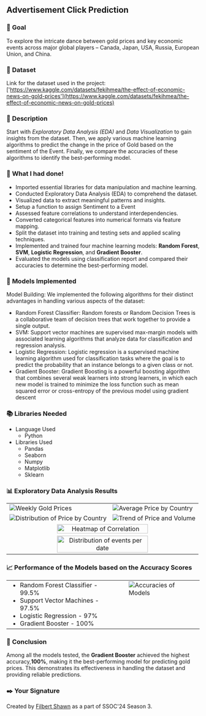 ## **Advertisement Click Prediction**

### 🎯 **Goal**
To explore the intricate dance between gold prices and key economic events across major global players – Canada, Japan, USA, Russia, European Union, and China. 

### 🧵 **Dataset**
Link for the dataset used in the project: ['https://www.kaggle.com/datasets/fekihmea/the-effect-of-economic-news-on-gold-prices'](https://www.kaggle.com/datasets/fekihmea/the-effect-of-economic-news-on-gold-prices)

### 🧾 **Description**
Start with *Exploratory Data Analysis (EDA)* and *Data Visualization* to gain insights from the dataset. Then, we apply various machine learning algorithms to predict the change in the price of Gold based on the sentiment of the Event. Finally, we compare the accuracies of these algorithms to identify the best-performing model.

### 🧮 **What I had done!**
- Imported essential libraries for data manipulation and machine learning.
- Conducted Exploratory Data Analysis (EDA) to comprehend the dataset.
- Visualized data to extract meaningful patterns and insights.
- Setup a function to assign Sentiment to a Event
- Assessed feature correlations to understand interdependencies.
- Converted categorical features into numerical formats via feature mapping.
- Split the dataset into training and testing sets and applied scaling techniques.
- Implemented and trained four machine learning models: **Random Forest**, **SVM**, **Logistic Regression**, and **Gradient Booster**.
- Evaluated the models using classification report and compared their accuracies to determine the best-performing model.

### 🚀 **Models Implemented**
Model Building: We implemented the following algorithms for their distinct advantages in handling various aspects of the dataset:

- Random Forest Classifier: Random forests or Random Decision Trees is a collaborative team of decision trees that work together to provide a single output.
- SVM: Support vector machines are supervised max-margin models with associated learning algorithms that analyze data for classification and regression analysis.
- Logistic Regression: Logistic regression is a supervised machine learning algorithm used for classification tasks where the goal is to predict the probability that an instance belongs to a given class or not.
- Gradient Booster: Gradient Boosting is a powerful boosting algorithm that combines several weak learners into strong learners, in which each new model is trained to minimize the loss function such as mean squared error or cross-entropy of the previous model using gradient descent

### 📚 **Libraries Needed**
- Language Used
  - Python
- Libraries Used
  - Pandas
  - Seaborn
  - Numpy
  - Matplotlib
  - Sklearn

### 📊 **Exploratory Data Analysis Results**

<table>
    <tr>
        <td><img src="https://github.com/fspzar123/ML-Crate/blob/48ce7189e52355c9ef268a87d9d4d160dbc55b28/The%20Effect%20of%20Economic%20News%20on%20Gold%20Prices%20Analysis/Images/Weekly-Gold.png" alt="Weekly Gold Prices"></td>
        <td><img src="https://github.com/fspzar123/ML-Crate/blob/22465f62c53b71fd029d4c1b350ae3bd1eda3f1f/The%20Effect%20of%20Economic%20News%20on%20Gold%20Prices%20Analysis/Images/Avg%20Price%20by%20country.png" alt="Average Price by Country"></td>
    </tr>
    <tr>
        <td><img src="https://github.com/fspzar123/ML-Crate/blob/22465f62c53b71fd029d4c1b350ae3bd1eda3f1f/The%20Effect%20of%20Economic%20News%20on%20Gold%20Prices%20Analysis/Images/Dist%20of%20price%20by%20country.png" alt="Distribution of Price by Country"></td>
        <td><img src="https://github.com/fspzar123/ML-Crate/blob/22465f62c53b71fd029d4c1b350ae3bd1eda3f1f/The%20Effect%20of%20Economic%20News%20on%20Gold%20Prices%20Analysis/Images/Trend%20of%20Price%26Vol_K.png" alt="Trend of Price and Volume"></td>
    </tr>
    <tr>
        <td colspan="2" style="text-align: center;"><img src="https://github.com/fspzar123/ML-Crate/blob/22465f62c53b71fd029d4c1b350ae3bd1eda3f1f/The%20Effect%20of%20Economic%20News%20on%20Gold%20Prices%20Analysis/Images/HeatMap%20Of%20Correlation.png" alt="Heatmap of Correlation" style="width: 70%;"></td>
    </tr>
    <tr>
        <td colspan="2" style="text-align: center;"><img src="https://github.com/fspzar123/ML-Crate/blob/22465f62c53b71fd029d4c1b350ae3bd1eda3f1f/The%20Effect%20of%20Economic%20News%20on%20Gold%20Prices%20Analysis/Images/Dist%20of%20events%20per%20date.png" alt="Distribution of events per date" style="width: 70%;"></td>
    </tr>
</table>

### 📈 **Performance of the Models based on the Accuracy Scores**

<table>
    <tr>
        <td style="padding-right: 20px; vertical-align: top;">
            <ul style="list-style-type: disc; margin: 0;">
                <li>Random Forest Classifier - 99.5%</li>
                <li>Support Vector Machines - 97.5%</li>
                <li>Logistic Regression - 97%</li>
                <li>Gradient Booster - 100%</li>
            </ul>
        </td>
        <td style="vertical-align: top;">
            <img src="https://github.com/fspzar123/ML-Crate/blob/22465f62c53b71fd029d4c1b350ae3bd1eda3f1f/The%20Effect%20of%20Economic%20News%20on%20Gold%20Prices%20Analysis/Images/Accuracies%20of%20Models.png" alt="Accuracies of Models" style="max-width: 200px; max-height: 200px;">
        </td>
    </tr>
</table>


### 📢 **Conclusion**
Among all the models tested, the **Gradient Booster** achieved the highest accuracy,**100%**, making it the best-performing model for predicting gold prices. This demonstrates its effectiveness in handling the dataset and providing reliable predictions.

### ✒️ **Your Signature**
Created by [Filbert Shawn](https://github.com/fspzar123) as a part of SSOC'24 Season 3.
